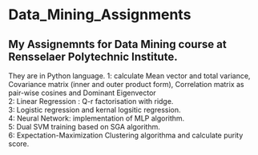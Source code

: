 # Data_Mining_Assignments

## My Assignemnts for Data Mining course at Rensselaer Polytechnic Institute.
They are in Python language.
1: calculate Mean vector and total variance,  Covariance matrix (inner and outer product form), Correlation matrix as pair-wise cosines and Dominant Eigenvector <br />
2:  Linear Regression : Q-r factorisation with ridge. <br />
3: Logistic regression and kernal logsitic regression. <br />
4: Neural Network: implementation  of MLP algorithm. <br />
5: Dual SVM training based on SGA algorithm. <br />
6: Expectation-Maximization Clustering algorithma and calculate purity score. <br />
